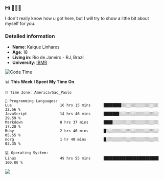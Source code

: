 ### Hi 🙋🏽‍♂️

I don't really know how u got here, but I will try to show a little bit about myself for you.

### Detailed information

* **Name**: Kaique Linhares
* **Age**: 18
* **Living in**: Rio  de Janeiro - RJ, Brazil
* **University**: [IBMR](https://www.ibmr.br/)

<!--START_SECTION:waka-->
![Code Time](http://img.shields.io/badge/Code%20Time-577%20hrs%2045%20mins-blue)

📊 **This Week I Spent My Time On** 

```text
🕑︎ Time Zone: America/Sao_Paulo

💬 Programming Languages: 
Lua                      16 hrs 15 mins      ████████░░░░░░░░░░░░░░░░░   32.56 % 
JavaScript               14 hrs 46 mins      ███████░░░░░░░░░░░░░░░░░░   29.59 % 
Markdown                 8 hrs 37 mins       ████░░░░░░░░░░░░░░░░░░░░░   17.28 % 
Ruby                     2 hrs 46 mins       █░░░░░░░░░░░░░░░░░░░░░░░░   05.55 % 
norg                     1 hr 40 mins        █░░░░░░░░░░░░░░░░░░░░░░░░   03.35 % 

💻 Operating System: 
Linux                    49 hrs 55 mins      █████████████████████████   100.00 % 
```


<!--END_SECTION:waka-->

<a href="https://www.linkedin.com/in/kaique-linhares-25a840208/"  target="_blank"><img src="https://img.shields.io/badge/-LinkedIn-%230077B5?style=for-the-badge&logo=linkedin&logoColor=white" target="_blank"></a>

